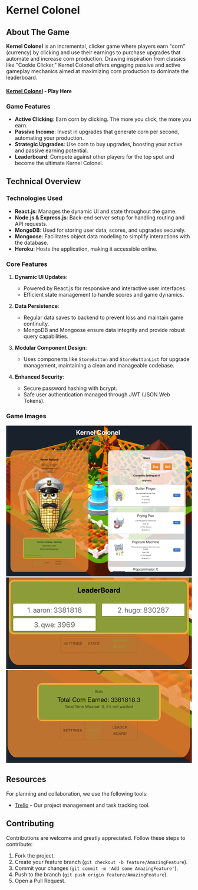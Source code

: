 # Kernel Colonel

## About The Game

**Kernel Colonel** is an incremental, clicker game where players earn "corn" (currency) by clicking and use their earnings to purchase upgrades that automate and increase corn production. Drawing inspiration from classics like "Cookie Clicker," Kernel Colonel offers engaging passive and active gameplay mechanics aimed at maximizing corn production to dominate the leaderboard.

#### [Kernel Colonel](https://kernelcolonel-363e070e95f0.herokuapp.com/) - Play Here

### Game Features

- **Active Clicking**: Earn corn by clicking. The more you click, the more you earn.
- **Passive Income**: Invest in upgrades that generate corn per second, automating your production.
- **Strategic Upgrades**: Use corn to buy upgrades, boosting your active and passive earning potential.
- **Leaderboard**: Compete against other players for the top spot and become the ultimate Kernel Colonel.

## Technical Overview

### Technologies Used

- **React.js**: Manages the dynamic UI and state throughout the game.
- **Node.js & Express.js**: Back-end server setup for handling routing and API requests.
- **MongoDB**: Used for storing user data, scores, and upgrades securely.
- **Mongoose**: Facilitates object data modeling to simplify interactions with the database.
- **Heroku**: Hosts the application, making it accessible online.

### Core Features

1. **Dynamic UI Updates**:
   - Powered by React.js for responsive and interactive user interfaces.
   - Efficient state management to handle scores and game dynamics.

2. **Data Persistence**:
   - Regular data saves to backend to prevent loss and maintain game continuity.
   - MongoDB and Mongoose ensure data integrity and provide robust query capabilities.

3. **Modular Component Design**:
   - Uses components like `StoreButton` and `StoreButtonList` for upgrade management, maintaining a clean and manageable codebase.

4. **Enhanced Security**:
   - Secure password hashing with bcrypt.
   - Safe user authentication managed through JWT (JSON Web Tokens).
  
### Game Images

[![Game Interface](public/game-interface.png)](https://kernelcolonel-363e070e95f0.herokuapp.com/)
[![Game Interface](public/leaderboard.png)](https://kernelcolonel-363e070e95f0.herokuapp.com/)
[![Game Interface](public/stats.png)](https://kernelcolonel-363e070e95f0.herokuapp.com/)



## Resources

For planning and collaboration, we use the following tools:
- [Trello](https://trello.com/b/LYjAp5H3/kernel) - Our project management and task tracking tool.

## Contributing

Contributions are welcome and greatly appreciated. Follow these steps to contribute:

1. Fork the project.
2. Create your feature branch (`git checkout -b feature/AmazingFeature`).
3. Commit your changes (`git commit -m 'Add some AmazingFeature'`).
4. Push to the branch (`git push origin feature/AmazingFeature`).
5. Open a Pull Request.
